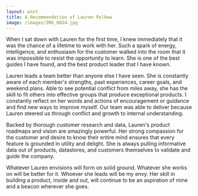 ```yaml
---
layout: post
title: A Recommendation of Lauren Polkow
image: /images/IMG_0024.jpg
---
```


When I sat down with Lauren for the first time, I knew immediately that it was the chance of a lifetime to work with her. Such a spark of energy, intelligence, and enthusiasm for the customer walked into the room that it was impossible to resist the opportunity to learn. She is one of the best guides I have found, and the best product leader that I have known.

Lauren leads a team better than anyone else I have seen. She is constantly aware of each member's strengths, past experiences, career goals, and weekend plans. Able to see potential conflict from miles away, she has the skill to fit others into effective groups that produce exceptional products. I constantly reflect on her words and actions of encouragement or guidance and find new ways to improve myself. Our team was able to deliver because Lauren steered us through conflict and growth to internal understanding.

Backed by thorough customer research and data, Lauren's product roadmaps and vision are amazingly powerful. Her strong compassion for the customer and desire to know their entire mind ensures that every feature is grounded in utility and delight. She is always pulling informative data out of products, datastores, and customers themselves to validate and guide the company.

Whatever Lauren envisions will form on solid ground. Whatever she works on will be better for it. Whoever she leads will be my envy. Her skill in building a product, inside and out, will continue to be an aspiration of mine and a beacon wherever she goes.
